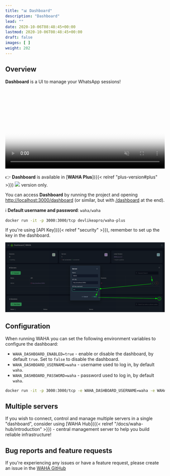 ```yaml
---
title: "📊 Dashboard"
description: "Dashboard"
lead: ""
date: 2020-10-06T08:48:45+00:00
lastmod: 2020-10-06T08:48:45+00:00
draft: false
images: [ ]
weight: 202
---
```


## Overview

**Dashboard** is a UI to manage your WhatsApp sessions!

<video autoplay loop muted playsinline controls='noremoteplayback' width="100%" poster='/images/waha-dashboard.png'>
  <source src="/videos/waha-dashboard-overview.webm" type="video/webm" />
  Download the <a href="/videos/waha-dashboard-overview.webm">Dashboard Overview video</a> .
</video>

👉 **Dashboard** is available in [**WAHA Plus**]({{< relref "plus-version#plus" >}}) ![](/images/versions/plus.png) version only.

You can access **Dashboard** by running the project and opening
<a href="http://localhost:3000/dashboard" target="_blank">http://localhost:3000/dashboard</a>
(or similar, but with <a href="/dashboard" target="_blank">/dashboard</a> at the end).

ℹ️ **Default username and password**: `waha/waha`

```bash
docker run -it -p 3000:3000/tcp devlikeapro/waha-plus
```

If you're using [API Key]({{< relref "security" >}}), remember to set up the key in the dashboard.

![Dashboard with API Key](waha-dashboard-key.png)

## Configuration

When running WAHA you can set the following environment variables to configure the dashboard:

- `WAHA_DASHBOARD_ENABLED=true` - enable or disable the dashboard, by default `true`. Set to `false` to disable the
  dashboard.
- `WAHA_DASHBOARD_USERNAME=waha` - username used to log in, by default `waha`.
- `WAHA_DASHBOARD_PASSWORD=waha` - password used to log in, by default `waha`.

```bash
docker run -it -p 3000:3000/tcp -e WAHA_DASHBOARD_USERNAME=waha -e WAHA_DASHBOARD_PASSWORD=waha devlikeapro/waha-plus
```

## Multiple servers
If you wish to connect, control and manage multiple servers in a single "dashboard", consider using
[WAHA Hub]({{< relref "/docs/waha-hub/introduction" >}}) - central management server to help you build reliable infrastructure!

## Bug reports and feature requests
If you're experiencing any issues or have a feature request, please create an issue in the
[WAHA GitHub](https://github.com/devlikeapro/waha/issues)

